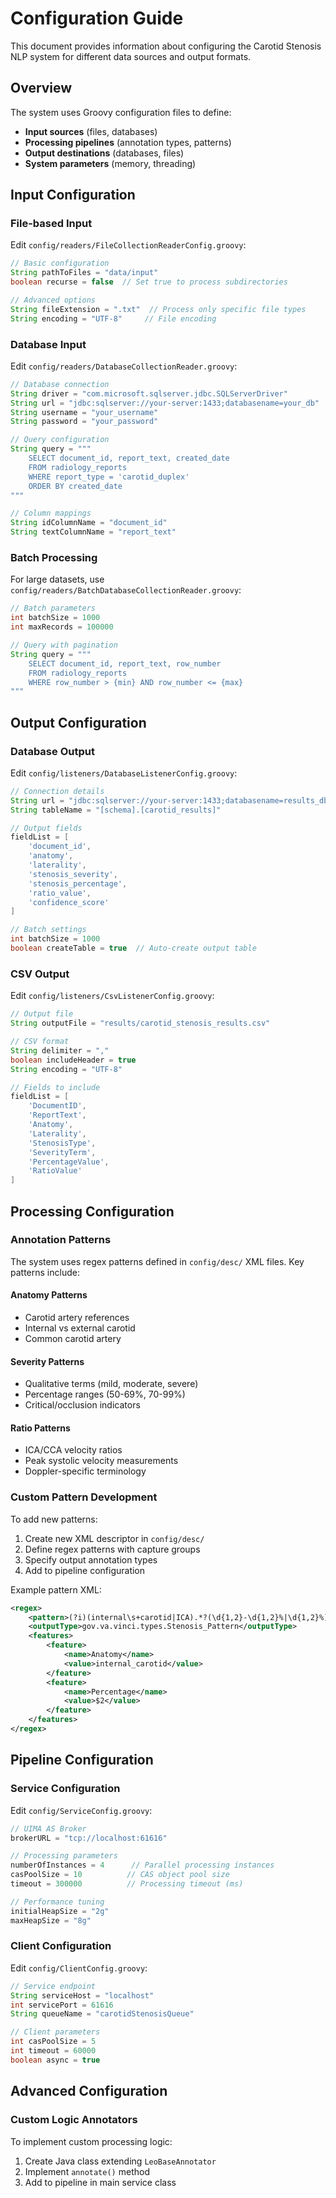 # Configuration Guide

This document provides information about configuring the Carotid Stenosis NLP system for different data sources and output formats.

## Overview

The system uses Groovy configuration files to define:

- **Input sources** (files, databases)
- **Processing pipelines** (annotation types, patterns)
- **Output destinations** (databases, files)
- **System parameters** (memory, threading)

## Input Configuration

### File-based Input

Edit `config/readers/FileCollectionReaderConfig.groovy`:

```groovy
// Basic configuration
String pathToFiles = "data/input"
boolean recurse = false  // Set true to process subdirectories

// Advanced options
String fileExtension = ".txt"  // Process only specific file types
String encoding = "UTF-8"     // File encoding
```

### Database Input

Edit `config/readers/DatabaseCollectionReader.groovy`:

```groovy
// Database connection
String driver = "com.microsoft.sqlserver.jdbc.SQLServerDriver"
String url = "jdbc:sqlserver://your-server:1433;databasename=your_db"
String username = "your_username"
String password = "your_password"

// Query configuration
String query = """
    SELECT document_id, report_text, created_date
    FROM radiology_reports 
    WHERE report_type = 'carotid_duplex'
    ORDER BY created_date
"""

// Column mappings
String idColumnName = "document_id"
String textColumnName = "report_text"
```

### Batch Processing

For large datasets, use `config/readers/BatchDatabaseCollectionReader.groovy`:

```groovy
// Batch parameters
int batchSize = 1000
int maxRecords = 100000

// Query with pagination
String query = """
    SELECT document_id, report_text, row_number
    FROM radiology_reports 
    WHERE row_number > {min} AND row_number <= {max}
"""
```

## Output Configuration

### Database Output

Edit `config/listeners/DatabaseListenerConfig.groovy`:

```groovy
// Connection details
String url = "jdbc:sqlserver://your-server:1433;databasename=results_db"
String tableName = "[schema].[carotid_results]"

// Output fields
fieldList = [
    'document_id',
    'anatomy',
    'laterality', 
    'stenosis_severity',
    'stenosis_percentage',
    'ratio_value',
    'confidence_score'
]

// Batch settings
int batchSize = 1000
boolean createTable = true  // Auto-create output table
```

### CSV Output

Edit `config/listeners/CsvListenerConfig.groovy`:

```groovy
// Output file
String outputFile = "results/carotid_stenosis_results.csv"

// CSV format
String delimiter = ","
boolean includeHeader = true
String encoding = "UTF-8"

// Fields to include
fieldList = [
    'DocumentID',
    'ReportText', 
    'Anatomy',
    'Laterality',
    'StenosisType',
    'SeverityTerm',
    'PercentageValue',
    'RatioValue'
]
```

## Processing Configuration

### Annotation Patterns

The system uses regex patterns defined in `config/desc/` XML files. Key patterns include:

#### Anatomy Patterns

- Carotid artery references
- Internal vs external carotid
- Common carotid artery

#### Severity Patterns

- Qualitative terms (mild, moderate, severe)
- Percentage ranges (50-69%, 70-99%)
- Critical/occlusion indicators

#### Ratio Patterns

- ICA/CCA velocity ratios
- Peak systolic velocity measurements
- Doppler-specific terminology

### Custom Pattern Development

To add new patterns:

1. Create new XML descriptor in `config/desc/`
2. Define regex patterns with capture groups
3. Specify output annotation types
4. Add to pipeline configuration

Example pattern XML:

```xml
<regex>
    <pattern>(?i)(internal\s+carotid|ICA).*?(\d{1,2}-\d{1,2}%|\d{1,2}%)\s*stenosis</pattern>
    <outputType>gov.va.vinci.types.Stenosis_Pattern</outputType>
    <features>
        <feature>
            <name>Anatomy</name>
            <value>internal_carotid</value>
        </feature>
        <feature>
            <name>Percentage</name>
            <value>$2</value>
        </feature>
    </features>
</regex>
```

## Pipeline Configuration

### Service Configuration

Edit `config/ServiceConfig.groovy`:

```groovy
// UIMA AS Broker
brokerURL = "tcp://localhost:61616"

// Processing parameters
numberOfInstances = 4      // Parallel processing instances
casPoolSize = 10          // CAS object pool size
timeout = 300000          // Processing timeout (ms)

// Performance tuning
initialHeapSize = "2g"
maxHeapSize = "8g"
```

### Client Configuration

Edit `config/ClientConfig.groovy`:

```groovy
// Service endpoint
String serviceHost = "localhost"
int servicePort = 61616
String queueName = "carotidStenosisQueue"

// Client parameters
int casPoolSize = 5
int timeout = 60000
boolean async = true
```

## Advanced Configuration

### Custom Logic Annotators

To implement custom processing logic:

1. Create Java class extending `LeoBaseAnnotator`
2. Implement `annotate()` method
3. Add to pipeline in main service class
